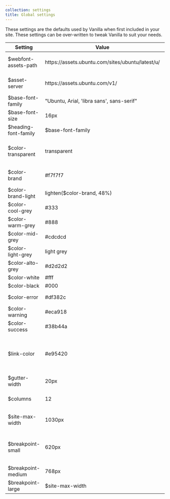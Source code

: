 ```yaml
---
collection: settings
title: Global settings
---
```


These settings are the defaults used by Vanilla when first included in your site. These settings can be over-written to tweak Vanilla to suit your needs.
<table>
  <thead>
    <tr>
      <th>Setting</th>
      <th>Value</th>
      <th>Notes</th>
    </tr>
  </thead>
  <tbody>
    <tr>
      <td>$webfont-assets-path</td>
      <td>https://assets.ubuntu.com/sites/ubuntu/latest/u/</td>
      <td>assets database path</td>
    </tr>
    <tr>
      <td>$asset-server</td>
      <td>https://assets.ubuntu.com/v1/</td>
      <td>assets server address</td>
    </tr>
    <tr>
      <td>$base-font-family</td>
      <td>"Ubuntu, Arial, 'libra sans', sans-serif"</td>
      <td>Base font family</td>
    </tr>
    <tr>
      <td>$base-font-size</td>
      <td>16px</td>
      <td>Base font size</td>
    </tr>
    <tr>
      <td>$heading-font-family</td>
      <td>$base-font-family</td>
      <td>Heading font family</td>
    </tr>
    <tr>
      <td>$color-transparent</td>
      <td>transparent</td>
      <td>transparent to use throughout the site</td>
    </tr>
    <tr>
      <td>$color-brand</td>
      <td>#f7f7f7</td>
      <td>the theme's core brand colour</td>
    </tr>
    <tr>
      <td>$color-brand-light</td>
      <td>lighten($color-brand, 48%)</td>
      <td>light brand colour</td>
    </tr>
    <tr>
      <td>$color-cool-grey</td>
      <td>#333</td>
      <td>cool grey</td>
    </tr>
    <tr>
      <td>$color-warm-grey</td>
      <td>#888</td>
      <td>warm grey</td>
    </tr>
    <tr>
      <td>$color-mid-grey</td>
      <td>#cdcdcd</td>
      <td>mid grey</td>
    </tr>
    <tr>
      <td>$color-light-grey</td>
      <td>light grey</td>
      <td>light grey</td>
    </tr>
    <tr>
      <td>$color-alto-grey</td>
      <td>#d2d2d2</td>
      <td>alto grey</td>
    </tr>
    <tr>
      <td>$color-white</td>
      <td>#fff</td>
      <td>white</td>
    </tr>
    <tr>
      <td>$color-black</td>
      <td>#000</td>
      <td>black</td>
    </tr>
    <tr>
      <td>$color-error</td>
      <td>#df382c</td>
      <td>error notifications</td>
    </tr>
    <tr>
      <td>$color-warning</td>
      <td>#eca918</td>
      <td>warning notifications</td>
    </tr>
    <tr>
      <td>$color-success</td>
      <td>#38b44a</td>
      <td>success notifications</td>
    </tr>
    <tr>
      <td>$link-color</td>
      <td>#e95420</td>
      <td>This is the global link color, mainly used for links in content</td>
    </tr>
    <tr>
      <td>$gutter-width</td>
      <td>20px</td>
      <td>gutter width</td>
    </tr>    
    <tr>
      <td>$columns</td>
      <td>12</td>
      <td>number of columns in the grid</td>
    </tr>    
    <tr>
      <td>$site-max-width</td>
      <td>1030px</td>
      <td>site maximum width</td>
    </tr>
    <tr>
      <td>$breakpoint-small</td>
      <td>620px</td>
      <td>Threshold to switch to small screen navigation</td>
    </tr>    
    <tr>
      <td>$breakpoint-medium</td>
      <td>768px</td>
      <td>Medium breakpoint</td>
    </tr>    
    <tr>
      <td>$breakpoint-large</td>
      <td>$site-max-width</td>
      <td>Large breakpoint</td>
    </tr>    
  </tbody>
</table>
